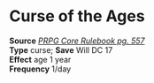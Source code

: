# Curse of the Ages

**Source** [_PRPG Core Rulebook pg. 557_](http://paizo.com/pathfinderRPG/v5748btpy88yj)  
**Type** curse; **Save** Will DC 17  
**Effect** age 1 year  
**Frequency** 1/day